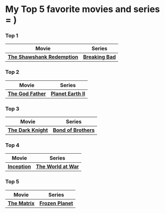 # My Top 5 favorite movies and series = )

 ### **Top 1**
>>
 |Movie|Series|
 |:-:|:-:|
 |**[The Shawshank Redemption](https://m.imdb.com/title/tt0111161/?ref_=chttp_t_1)** | **[Breaking Bad](https://m.imdb.com/title/tt0903747/?ref_=chttvtp_t_1)** |


 ### **Top 2**
>>
 |Movie|Series|
 |:-:|:-:|
 | **[The God Father](https://m.imdb.com/title/tt0068646/?ref_=chttp_t_2)** | **[Planet Earth II](https://m.imdb.com/title/tt5491994/?ref_=chttvtp_t_2)** |

 ### **Top 3**
>>
 |Movie|Series|
 |:-:|:-:|
 | **[The Dark Knight](https://m.imdb.com/title/tt0468569/?ref_=chttp_t_3)** | **[Bond of Brothers](https://m.imdb.com/title/tt0185906/?ref_=chttvtp_t_4)** |

 ### **Top 4**
>>
 |Movie|Series|
 |:-:|:-:|
 | **[Inception](https://m.imdb.com/title/tt1375666/?ref_=chttp_t_14)** | **[The World at War](https://m.imdb.com/title/tt0071075/?ref_=chttvtp_t_14)** |

 ### **Top 5**
>>
 |Movie|Series|
 |:-:|:-:|
 | **[The Matrix](https://m.imdb.com/title/tt0133093/?ref_=chttp_t_16)** | **[Frozen Planet](https://m.imdb.com/title/tt2092588/?ref_=chttvtp_t_32)** |


